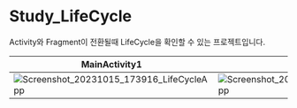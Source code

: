 # Study_LifeCycle
Activity와 Fragment이 전환될때 LifeCycle을 확인할 수 있는 프로젝트입니다.

|MainActivity1|Act2Frag1|Act2Frag2|
|------|---|---|
|![Screenshot_20231015_173916_LifeCycleApp](https://github.com/SteelZoo/Study_LifeCycle/assets/67748153/773ebfc6-1f19-4a92-81dc-a3222a30549b)|![Screenshot_20231015_173920_LifeCycleApp](https://github.com/SteelZoo/Study_LifeCycle/assets/67748153/2100d5ad-0841-45ba-a7e8-79badbdc0fc7)|![Screenshot_20231015_173924_LifeCycleApp](https://github.com/SteelZoo/Study_LifeCycle/assets/67748153/81aeefd7-220b-418c-8a40-5a1de1d5ff00)|




